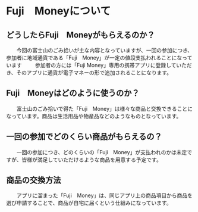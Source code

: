# Fuji　Moneyについて

## どうしたらFuji　Moneyがもらえるのか？
　　今回の富士山のごみ拾いが主な内容となっていますが、一回の参加につき、参加者に地域通貨である「Fuji　Money」が一定の値段支払われることになっています
   　　 参加者の方には「Fuji Money」専用の携帯アプリに登録していただき、そのアプリに通貨が電子マネーの形で追加されることになります。
    
    
## Fuji　Moneyはどのように使うのか？
　　富士山のごみ拾いで得た「Fuji　Money」は様々な商品と交換できることになっています。商品は生活用品や物産品などのようなものとなっています。
    　　
##  一回の参加でどのくらい商品がもらえるの？
　　一回の参加につき、どのくらいの「Fuji　Money」が支払われのかは未定ですが、皆様が満足していただけるような商品を用意する予定です。
  
## 商品の交換方法
　　アプリに溜まった「Fuji　Money」は、同じアプリ上の商品項目から商品を選び申請することで、商品が自宅に届くという仕組みになっています。
